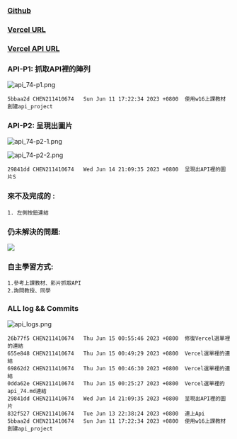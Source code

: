 ### [Github](https://github.com/CHEN211410674/1112-1N-js-demo-211410674.git)

### [Vercel URL](https://1112-1-n-js-demo-211410674.vercel.app/)

### [Vercel API URL](https://1112-1-n-js-demo-211410674.vercel.app/#)

### API-P1: 抓取API裡的陣列

![api_74-p1.png](https://sgtwgxsjtbibcbrzrfra.supabase.co/storage/v1/object/public/demo-74/Api_project_74/api_74-p1.png)

```
5bbaa2d CHEN211410674   Sun Jun 11 17:22:34 2023 +0800  使用w16上課教材創建api_project
```


### API-P2: 呈現出圖片

![api_74-p2-1.png](https://sgtwgxsjtbibcbrzrfra.supabase.co/storage/v1/object/public/demo-74/Api_project_74/api_74-p2-1.png)

![api_74-p2-2.png](https://sgtwgxsjtbibcbrzrfra.supabase.co/storage/v1/object/public/demo-74/Api_project_74/api_74-p2-2.png)

```
29841dd CHEN211410674   Wed Jun 14 21:09:35 2023 +0800  呈現出API裡的圖片S

```
### 來不及完成的 :

```
1. 左側按鈕連結

```

### 仍未解決的問題:

![](https://sgtwgxsjtbibcbrzrfra.supabase.co/storage/v1/object/public/demo-74/Api_project_74/pb_74.png)

### 自主學習方式:
```
1.參考上課教材、影片抓取API
2.詢問教授、同學
```




### ALL log && Commits

![api_logs.png](https://sgtwgxsjtbibcbrzrfra.supabase.co/storage/v1/object/public/demo-74/Api_project_74/api_logs%20(1).png)

```
26b77f5 CHEN211410674   Thu Jun 15 00:55:46 2023 +0800  修復Vercel選單裡的連結
655e848 CHEN211410674   Thu Jun 15 00:49:29 2023 +0800  Vercel選單裡的連結
69862d2 CHEN211410674   Thu Jun 15 00:46:30 2023 +0800  Vercel選單裡的連結
0dda62e CHEN211410674   Thu Jun 15 00:25:27 2023 +0800  Vercel選單裡的api_74.md連結
29841dd CHEN211410674   Wed Jun 14 21:09:35 2023 +0800  呈現出API裡的圖片
832f527 CHEN211410674   Tue Jun 13 22:38:24 2023 +0800  連上Api
5bbaa2d CHEN211410674   Sun Jun 11 17:22:34 2023 +0800  使用w16上課教材創建api_project

```
